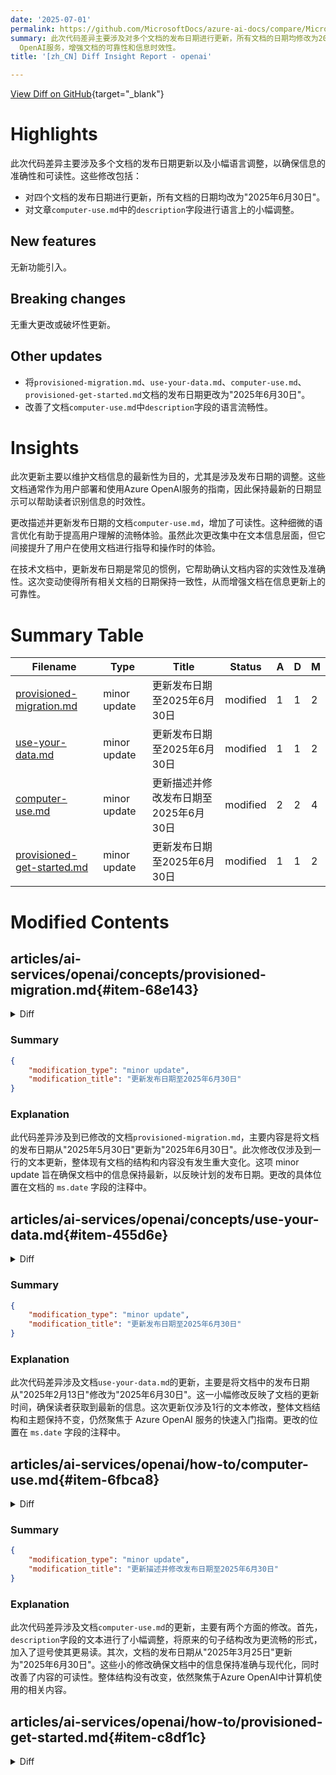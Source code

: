 ```yaml
---
date: '2025-07-01'
permalink: https://github.com/MicrosoftDocs/azure-ai-docs/compare/MicrosoftDocs:8f107da...MicrosoftDocs:5b7339b
summary: 此次代码差异主要涉及对多个文档的发布日期进行更新，所有文档的日期均修改为2025年6月30日，同时对文章computer-use.md中的描述字段进行了小幅语言调整。此次更新旨在维护文档信息的最新性，确保其准确性和可读性。没有引入新功能或重大更改。更新后的文档将帮助用户更好地理解和使用Azure
  OpenAI服务，增强文档的可靠性和信息时效性。
title: '[zh_CN] Diff Insight Report - openai'

---
```


[View Diff on GitHub](https://github.com/MicrosoftDocs/azure-ai-docs/compare/MicrosoftDocs:8f107da...MicrosoftDocs:5b7339b){target="_blank"}

# Highlights
此次代码差异主要涉及多个文档的发布日期更新以及小幅语言调整，以确保信息的准确性和可读性。这些修改包括：
- 对四个文档的发布日期进行更新，所有文档的日期均改为"2025年6月30日"。
- 对文章`computer-use.md`中的`description`字段进行语言上的小幅调整。

## New features
无新功能引入。

## Breaking changes
无重大更改或破坏性更新。

## Other updates
- 将`provisioned-migration.md`、`use-your-data.md`、`computer-use.md`、`provisioned-get-started.md`文档的发布日期更改为"2025年6月30日"。
- 改善了文档`computer-use.md`中`description`字段的语言流畅性。

# Insights
此次更新主要以维护文档信息的最新性为目的，尤其是涉及发布日期的调整。这些文档通常作为用户部署和使用Azure OpenAI服务的指南，因此保持最新的日期显示可以帮助读者识别信息的时效性。

更改描述并更新发布日期的文档`computer-use.md`，增加了可读性。这种细微的语言优化有助于提高用户理解的流畅体验。虽然此次更改集中在文本信息层面，但它间接提升了用户在使用文档进行指导和操作时的体验。

在技术文档中，更新发布日期是常见的惯例，它帮助确认文档内容的实效性及准确性。这次变动使得所有相关文档的日期保持一致性，从而增强文档在信息更新上的可靠性。

# Summary Table
|  Filename  | Type |    Title    | Status | A  | D  | M  |
|------------|------|-------------|--------|----|----|----|
| [provisioned-migration.md](#item-68e143) | minor update | 更新发布日期至2025年6月30日 | modified | 1 | 1 | 2 | 
| [use-your-data.md](#item-455d6e) | minor update | 更新发布日期至2025年6月30日 | modified | 1 | 1 | 2 | 
| [computer-use.md](#item-6fbca8) | minor update | 更新描述并修改发布日期至2025年6月30日 | modified | 2 | 2 | 4 | 
| [provisioned-get-started.md](#item-c8df1c) | minor update | 更新发布日期至2025年6月30日 | modified | 1 | 1 | 2 | 


# Modified Contents
## articles/ai-services/openai/concepts/provisioned-migration.md{#item-68e143}

<details>
<summary>Diff</summary>
````diff
@@ -7,7 +7,7 @@ ms.service: azure-ai-openai
 ms.custom:
   - ignite-2024
 ms.topic: how-to
-ms.date: 05/30/2025
+ms.date: 06/30/2025
 author: aahill
 ms.author: aahi
 recommendations: false
````
</details>

### Summary

```json
{
    "modification_type": "minor update",
    "modification_title": "更新发布日期至2025年6月30日"
}
```

### Explanation
此代码差异涉及到已修改的文档`provisioned-migration.md`，主要内容是将文档的发布日期从"2025年5月30日"更新为"2025年6月30日"。此次修改仅涉及到一行的文本更新，整体现有文档的结构和内容没有发生重大变化。这项 minor update 旨在确保文档中的信息保持最新，以反映计划的发布日期。更改的具体位置在文档的 `ms.date` 字段的注释中。

## articles/ai-services/openai/concepts/use-your-data.md{#item-455d6e}

<details>
<summary>Diff</summary>
````diff
@@ -7,7 +7,7 @@ ms.service: azure-ai-openai
 ms.topic: quickstart
 author: aahill
 ms.author: aahi
-ms.date: 02/13/2025
+ms.date: 06/30/2025
 recommendations: false
 ms.custom: references_regions, ignite-2024
 ---
````
</details>

### Summary

```json
{
    "modification_type": "minor update",
    "modification_title": "更新发布日期至2025年6月30日"
}
```

### Explanation
此次代码差异涉及文档`use-your-data.md`的更新，主要是将文档中的发布日期从"2025年2月13日"修改为"2025年6月30日"。这一小幅修改反映了文档的更新时间，确保读者获取到最新的信息。这次更新仅涉及1行的文本修改，整体文档结构和主题保持不变，仍然聚焦于 Azure OpenAI 服务的快速入门指南。更改的位置在 `ms.date` 字段的注释中。

## articles/ai-services/openai/how-to/computer-use.md{#item-6fbca8}

<details>
<summary>Diff</summary>
````diff
@@ -1,11 +1,11 @@
 ---
 title: 'Computer Use (preview) in Azure OpenAI'
 titleSuffix: Azure OpenAI
-description: Learn about Computer Use in Azure OpenAI which allows AI to interact with computer applications.
+description: Learn about Computer Use in Azure OpenAI, which allows AI to interact with computer applications.
 manager: nitinme
 ms.service: azure-ai-openai
 ms.topic: how-to
-ms.date: 03/25/2025
+ms.date: 06/30/2025
 author: aahill
 ms.author: aahi
 ---
````
</details>

### Summary

```json
{
    "modification_type": "minor update",
    "modification_title": "更新描述并修改发布日期至2025年6月30日"
}
```

### Explanation
此次代码差异涉及文档`computer-use.md`的更新，主要有两个方面的修改。首先，`description`字段的文本进行了小幅调整，将原来的句子结构改为更流畅的形式，加入了逗号使其更易读。其次，文档的发布日期从"2025年3月25日"更新为"2025年6月30日"。这些小的修改确保文档中的信息保持准确与现代化，同时改善了内容的可读性。整体结构没有改变，依然聚焦于Azure OpenAI中计算机使用的相关内容。

## articles/ai-services/openai/how-to/provisioned-get-started.md{#item-c8df1c}

<details>
<summary>Diff</summary>
````diff
@@ -8,7 +8,7 @@ ms.custom: openai
 ms.topic: how-to
 author: aahill
 ms.author: aahi
-ms.date: 03/31/2025
+ms.date: 06/30/2025
 recommendations: false
 ---
 
````
</details>

### Summary

```json
{
    "modification_type": "minor update",
    "modification_title": "更新发布日期至2025年6月30日"
}
```

### Explanation
此次代码差异展示了文档`provisioned-get-started.md`的一项更新，主要是将文档中的发布日期从"2025年3月31日"修改为"2025年6月30日"。此次修改的目的是确保文档中日期信息的准确性和及时性，以反映最新的内容更新。这一修改只涉及一行文本，没有影响到文档的整体结构或主题，文档依然聚焦于Azure OpenAI的获取与使用指南。


